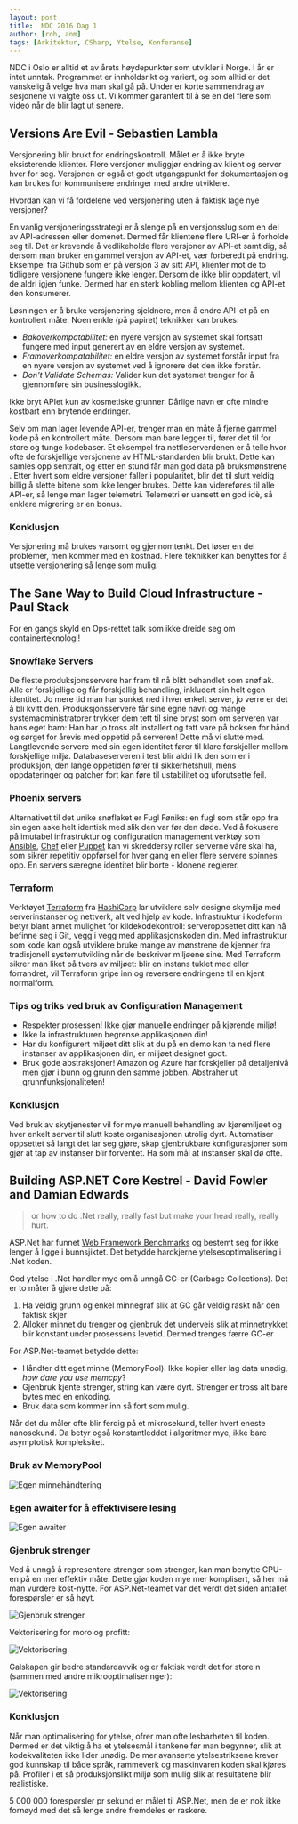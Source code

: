 ```yaml
---
layout: post
title:  NDC 2016 Dag 1
author: [roh, anm]
tags: [Arkitektur, CSharp, Ytelse, Konferanse]
---
```

NDC i Oslo er alltid et av årets høydepunkter som utvikler i Norge. I år er intet unntak. Programmet er innholdsrikt og variert, og som alltid er det vanskelig å velge hva man skal gå på. Under er korte sammendrag av sesjonene vi valgte oss ut. Vi kommer garantert til å se en del flere som video når de blir lagt ut senere.

<!--more-->

## Versions Are Evil - Sebastien Lambla
 
Versjonering blir brukt for endringskontroll. Målet er å ikke bryte eksisterende klienter. Flere versjoner muliggjør endring av klient og server hver for seg. Versjonen er også et godt utgangspunkt for dokumentasjon og kan brukes for kommunisere endringer med andre utviklere.

Hvordan kan vi få fordelene ved versjonering uten å faktisk lage nye versjoner?

En vanlig versjoneringsstrategi er å slenge på en versjonsslug som en del av API-adressen eller domenet. Dermed får klientene flere URI-er å forholde seg til. Det er krevende å vedlikeholde flere versjoner av API-et samtidig, så dersom man bruker en gammel versjon av API-et, vær forberedt på endring. Eksempel fra Github som er på versjon 3 av sitt API, klienter mot de to tidligere versjonene fungere ikke lenger. Dersom de ikke blir oppdatert, vil de aldri igjen funke. Dermed har en sterk kobling mellom klienten og API-et den konsumerer.

Løsningen er å bruke versjonering sjeldnere, men å endre API-et på en kontrollert måte. Noen enkle (på papiret) teknikker kan brukes:

- *Bakoverkompatabilitet:* en nyere versjon av systemet skal fortsatt fungere med input generert av en eldre versjon av systemet.
- *Framoverkompatabilitet:* en eldre versjon av systemet forstår input fra en nyere versjon av systemet ved å ignorere det den ikke forstår.
- *Don't Validate Schemas:* Valider kun det systemet trenger for å gjennomføre sin businesslogikk.

Ikke bryt APIet kun av kosmetiske grunner. Dårlige navn er ofte mindre kostbart enn brytende endringer.

Selv om man lager levende API-er, trenger man en måte å fjerne gammel kode på en kontrollert måte. Dersom man bare legger til, fører det til for store og tunge kodebaser. Et eksempel fra nettleserverdenen er å telle hvor ofte de forskjellige versjonene av HTML-standarden blir brukt. Dette kan samles opp sentralt, og etter en stund får man god data på bruksmønstrene . Etter hvert som eldre versjoner faller i popularitet, blir det til slutt veldig billig å slette bitene som ikke lenger brukes. Dette kan videreføres til alle API-er, så lenge man lager telemetri. Telemetri er uansett en god idè, så enklere migrering er en bonus.

### Konklusjon

Versjonering må brukes varsomt og gjennomtenkt. Det løser en del problemer, men kommer med en kostnad. Flere teknikker kan benyttes for å utsette versjonering så lenge som mulig.

## The Sane Way to Build Cloud Infrastructure - Paul Stack

For en gangs skyld en Ops-rettet talk som ikke dreide seg om containerteknologi!

### Snowflake Servers
De fleste produksjonsservere har fram til nå blitt behandlet som snøflak. Alle er forskjellige og får forskjellig behandling,
inkludert sin helt egen identitet. Jo mere tid man har sunket ned i hver enkelt server, jo verre er det å bli kvitt den. Produksjonsservere
får sine egne navn og mange systemadministratorer trykker dem tett til sine bryst som om serveren var hans eget barn: Han har jo
tross alt installert og tatt vare på boksen for hånd og sørget for årevis med oppetid på serveren! Dette må vi slutte med.
Langtlevende servere med sin egen identitet fører til klare forskjeller mellom forskjellige miljø. Databaseserveren i test blir
aldri lik den som er i produksjon, den lange oppetiden fører til sikkerhetshull, mens oppdateringer og patcher fort kan føre til
ustabilitet og uforutsette feil.

### Phoenix servers
Alternativet til det unike snøflaket er Fugl Føniks: en fugl som står opp fra sin egen aske helt identisk med slik den var før den
døde. Ved å
fokusere på imutabel infrastruktur og configuration management verktøy som [Ansible](https://www.ansible.com/),
[Chef](https://www.chef.io/chef/) eller [Puppet](https://puppet.com/) kan vi skreddersy roller serverne våre skal ha, som sikrer
repetitiv oppførsel for hver gang en eller flere servere spinnes opp. En servers særegne identitet blir borte - klonene regjerer.  

### Terraform
Verktøyet [Terraform](https://www.terraform.io/) fra [HashiCorp](https://www.hashicorp.com/) lar utviklere selv designe skymiljø
med serverinstanser og nettverk, alt ved hjelp av kode. Infrastruktur i kodeform betyr blant annet mulighet for kildekodekontroll:
serveroppsettet ditt kan nå befinne seg i Git, vegg i vegg med applikasjonskoden din. Med infrastruktur som kode kan også
utviklere bruke mange av mønstrene de kjenner fra tradisjonell systemutvikling når de beskriver miljøene sine. Med Terraform
sikrer man liket på tvers av miljøet: blir en instans tuklet med eller forrandret, vil Terraform gripe inn og reversere endringene
til en kjent normalform.

### Tips og triks ved bruk av Configuration Management

* Respekter prosessen! Ikke gjør manuelle endringer på kjørende miljø!
* Ikke la infrastrukturen begrense applikasjonen din!
* Har du konfigurert miljøet ditt slik at du på en demo kan ta ned flere instanser av applikasjonen din, er miljøet designet godt.
* Bruk gode abstraksjoner! Amazon og Azure har forskjeller på detaljenivå men gjør i bunn og grunn den samme jobben. Abstraher ut
    grunnfunksjonaliteten!

### Konklusjon

Ved bruk av skytjenester vil for mye manuell behandling av kjøremiljøet og hver enkelt server til slutt koste organisasjonen
utrolig dyrt. Automatiser oppsettet så langt det lar seg gjøre, skap gjenbrukbare konfigurasjoner som gjør at tap av instanser
blir forventet. Ha som mål at instanser skal dø ofte.

## Building ASP.NET Core Kestrel - David Fowler and Damian Edwards

> or how to do .Net really, really fast but make your head really, really hurt.

ASP.Net har funnet [Web Framework Benchmarks](https://www.techempower.com/benchmarks/) og bestemt seg for ikke lenger å ligge i bunnsjiktet. Det betydde hardkjerne ytelsesoptimalisering i .Net koden.

God ytelse i .Net handler mye om å unngå GC-er (Garbage Collections). Det er to måter å gjøre dette på:

1. Ha veldig grunn og enkel minnegraf slik at GC går veldig raskt når den faktisk skjer
2. Alloker minnet du trenger og gjenbruk det underveis slik at minnetrykket blir konstant under prosessens levetid. Dermed trenges færre GC-er

For ASP.Net-teamet betydde dette:

- Håndter ditt eget minne (MemoryPool). Ikke kopier eller lag data  unødig, *how dare you use memcpy*?
- Gjenbruk kjente strenger, string kan være dyrt. Strenger er tross alt bare bytes med en enkoding.
- Bruk data som kommer inn så fort som mulig.

Når det du måler ofte blir ferdig på et mikrosekund, teller hvert eneste nanosekund. Da betyr også konstantleddet i algoritmer mye, ikke bare asymptotisk kompleksitet.

### Bruk av MemoryPool

![Egen minnehåndtering](../../../img/roh/memory_pool.jpg)

### Egen awaiter for å effektivisere lesing

![Egen awaiter](../../../img/roh/custom_awaiter.jpg)

### Gjenbruk strenger

Ved å unngå å representere strenger som strenger, kan man benytte CPU-en på en mer effektiv måte. Dette gjør koden mye mer komplisert, så her må man vurdere kost-nytte. For ASP.Net-teamet var det verdt det siden antallet forespørsler er så høyt.

![Gjenbruk strenger](../../../img/roh/re-use_strings.jpg)

Vektorisering for moro og profitt:

![Vektorisering](../../../img/roh/vectorize.jpg)

Galskapen gir bedre standardavvik og er faktisk verdt det for store n (sammen med andre mikrooptimaliseringer):

![Vektorisering](../../../img/roh/worth_it.jpg)

### Konklusjon

Når man optimalisering for ytelse, ofrer man ofte lesbarheten til koden. Dermed er det viktig å ha et ytelsesmål i tankene før man begynner, slik at kodekvaliteten ikke lider unødig. De mer avanserte ytelsestriksene krever god kunnskap til både språk, rammeverk og maskinvaren koden skal kjøres på. Profiler i et så produksjonslikt miljø som mulig slik at resultatene blir realistiske.

5 000 000 forespørsler pr sekund er målet til ASP.Net, men de er nok ikke fornøyd med det så lenge andre fremdeles er raskere.
